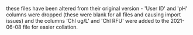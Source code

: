 these files have been altered from their original version - 'User ID' and 'pH' columns were dropped (these were blank for all files and causing import issues) and the columns 'Chl ug/L' and 'Chl RFU' were added to the 2021-06-08 file for easier collation.